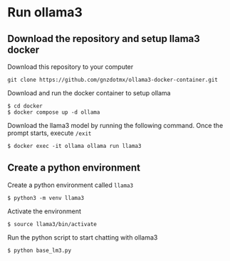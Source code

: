 # Run ollama3

## Download the repository and setup llama3 docker
Download this repository to your computer
```
git clone https://github.com/gnzdotmx/ollama3-docker-container.git
```

Download and run the docker container to setup ollama
```
$ cd docker
$ docker compose up -d ollama
```

Download the llama3 model by running the following command. Once the prompt starts, execute `/exit`
```
$ docker exec -it ollama ollama run llama3
```


## Create a python environment

Create a python environment called `llama3`
```
$ python3 -m venv llama3
```

Activate the environment
```
$ source llama3/bin/activate
```

Run the python script to start chatting with ollama3
```
$ python base_lm3.py
```
